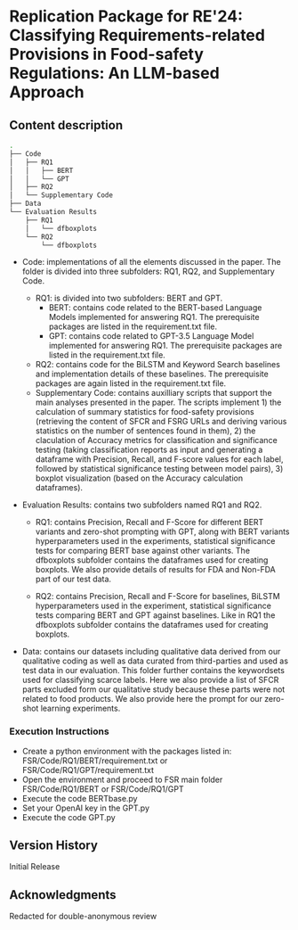 # Replication Package for RE'24: Classifying Requirements-related Provisions in Food-safety Regulations: An LLM-based Approach


## Content description

```bash
.
├── Code
│   ├── RQ1
│   │   ├── BERT
│   │   └── GPT
│   ├── RQ2
│   └── Supplementary Code
├── Data
└── Evaluation Results
    ├── RQ1
    │   └── dfboxplots
    └── RQ2
        └── dfboxplots
```
        
* Code: implementations of all the elements discussed in the paper. The folder is divided into three subfolders: RQ1, RQ2, and Supplementary Code.

    * RQ1: is divided into two subfolders: BERT and GPT.
        * BERT: contains code related to the BERT-based Language Models implemented for answering RQ1. The prerequisite packages are listed in the requirement.txt file.
        *  GPT: contains code related to GPT-3.5 Language Model implemented for answering RQ1. The prerequisite packages are listed in the requirement.txt file.
    * RQ2: contains code for the BiLSTM and Keyword Search baselines and implementation details of these baselines. The prerequisite packages are again listed in the requirement.txt file. 
    * Supplementary Code: contains auxilliary scripts that support the main analyses presented in the paper. The scripts implement 1) the calculation of summary statistics for food-safety provisions (retrieving the content of SFCR and FSRG URLs and deriving various statistics on the number of sentences found in them), 2) the claculation of Accuracy metrics for classification and significance testing (taking classification reports as input and generating a dataframe with Precision, Recall, and F-score values for each label, followed by statistical significance testing between model pairs), 3) boxplot visualization (based on the Accuracy calculation dataframes).

* Evaluation Results: contains two subfolders named RQ1 and RQ2. 
    * RQ1: contains Precision, Recall and F-Score for different BERT variants and zero-shot prompting with GPT, along with BERT variants hyperparameters used in the experiments, statistical significance tests for comparing BERT base against other variants. The dfboxplots subfolder contains the dataframes used for creating boxplots. We also provide details of results for FDA and Non-FDA part of our test data.
    
    * RQ2: contains Precision, Recall and F-Score for baselines, BiLSTM hyperparameters used in the experiment, statistical significance tests comparing BERT and GPT against baselines. Like in RQ1 the dfboxplots subfolder contains the dataframes used for creating boxplots.
    
* Data: contains our datasets including qualitative data derived from our qualitative coding as well as data curated from third-parties and used as test data in our evaluation. This folder further contains the keywordsets used for classifying scarce labels. Here we also provide a list of SFCR parts excluded form our qualitative study because these parts were not related to food products. We also provide here the prompt for our zero-shot learning experiments.

### Execution Instructions

* Create a python environment with the packages listed in: FSR/Code/RQ1/BERT/requirement.txt or FSR/Code/RQ1/GPT/requirement.txt
* Open the environment and proceed to FSR main folder FSR/Code/RQ1/BERT or FSR/Code/RQ1/GPT
* Execute the code BERTbase.py
* Set your OpenAI key in the GPT.py
* Execute the code GPT.py
 

## Version History

Initial Release

## Acknowledgments
Redacted for double-anonymous review
